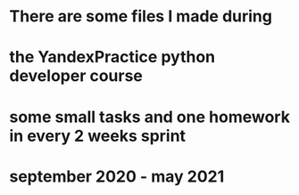 # There are some files I made during
# the YandexPractice python developer course
# some small tasks and one homework in every 2 weeks sprint

# september 2020 - may 2021